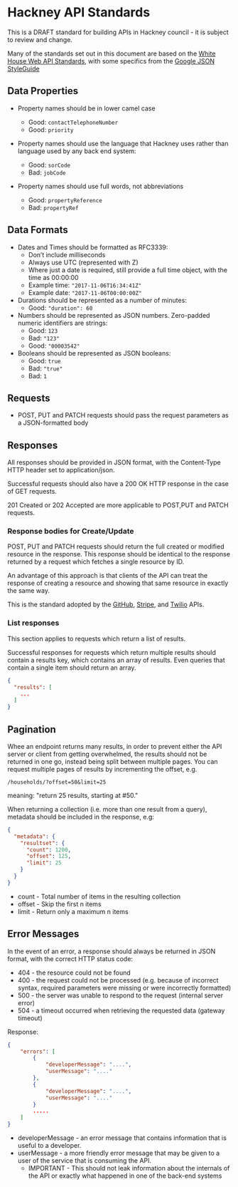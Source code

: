 # Hackney API Standards

This is a DRAFT standard for building APIs in Hackney council - it is subject
to review and change.

Many of the standards set out in this document are based on the
[White House Web API Standards](https://github.com/WhiteHouse/api-standards),
with some specifics from the
[Google JSON StyleGuide](https://google.github.io/styleguide/jsoncstyleguide.xml#Date_Property_Values)

## Data Properties

- Property names should be in lower camel case
  - Good: `contactTelephoneNumber`
  - Good: `priority`

- Property names should use the language that Hackney uses rather than language used by any back end system:
  - Good: `sorCode`
  - Bad: `jobCode`
- Property names should use full words, not abbreviations
  - Good: `propertyReference`
  - Bad: `propertyRef`

## Data Formats

- Dates and Times should be formatted as RFC3339:
  - Don’t include milliseconds
  - Always use UTC (represented with Z)
  - Where just a date is required, still provide a full time object, with the time as 00:00:00
  - Example time: `"2017-11-06T16:34:41Z"`
  - Example date: `"2017-11-06T00:00:00Z"`
- Durations should be represented as a number of minutes:
  - Good: `"duration": 60`
- Numbers should be represented as JSON numbers. Zero-padded numeric identifiers are strings:
  - Good: `123`
  - Bad: `"123"`
  - Good: `"00003542"`
- Booleans should be represented as JSON booleans:
  - Good: `true`
  - Bad: `"true"`
  - Bad: `1`

## Requests

- POST, PUT and PATCH requests should pass the request parameters as a
  JSON-formatted body

## Responses

All responses should be provided in JSON format, with the Content-Type HTTP header set to application/json.

Successful requests should also have a 200 OK HTTP response in the case of GET requests.

201 Created or 202 Accepted are more applicable to POST,PUT and PATCH requests.

### Response bodies for Create/Update

POST, PUT and PATCH requests should return the full created or modified
resource in the response. This response should be identical to the response
returned by a request which fetches a single resource by ID.

An advantage of this approach is that clients of the API can treat the
response of creating a resource and showing that same resource in exactly the
same way.

This is the standard adopted by the
[GitHub](https://developer.github.com/v3/issues/comments/#create-a-comment),
[Stripe](https://stripe.com/docs/api#create_charge),
and
[Twilio](https://www.twilio.com/docs/api/rest/account#code-suspend-a-subaccount)
APIs.

### List responses

This section applies to requests which return a list of results.

Successful responses for requests which return multiple results should contain
a results key, which contains an array of results. Even queries that contain a
single item should return an array.

```json
{
  "results": [
    ...
  ]
}
```

## Pagination

Whee an endpoint returns many results, in order to prevent either the API
server or client from getting overwhelmed, the results should not be returned
in one go, instead being split between multiple pages.  You can request
multiple pages of results by incrementing the offset, e.g.

```
/households/?offset=50&limit=25
```
meaning: "return 25 results, starting at #50."

When returning a collection (i.e. more than one result from a query),
metadata should be included in the response, e.g:

```json
{
  "metadata": {
    "resultset": {
      "count": 1200,
      "offset": 125,
      "limit": 25
    }
  }
}
```

- count - Total number of items in the resulting collection
- offset - Skip the first n items
- limit - Return only a maximum n items

## Error Messages

In the event of an error, a response should always be returned in JSON format, with the correct HTTP status code:

- 404 - the resource could not be found
- 400 - the request could not be processed (e.g. because of incorrect syntax, required parameters were missing or were incorrectly formatted)
- 500 - the server was unable to respond to the request (internal server error)
- 504 - a timeout occurred when retrieving the requested data (gateway timeout)

Response:

```json
{
	"errors": [
		{
			"developerMessage": "....",
			"userMessage": "...."
		},
		{
			"developerMessage": "....",
			"userMessage": "...."
		}
		.....
	]
}
```

- developerMessage - an error message that contains information that is useful
  to a developer.
- userMessage - a more friendly error message that may be given to a user of
  the service that is consuming the API.
  - IMPORTANT - This should not leak information about the internals of the
    API or exactly what happened in one of the back-end systems

